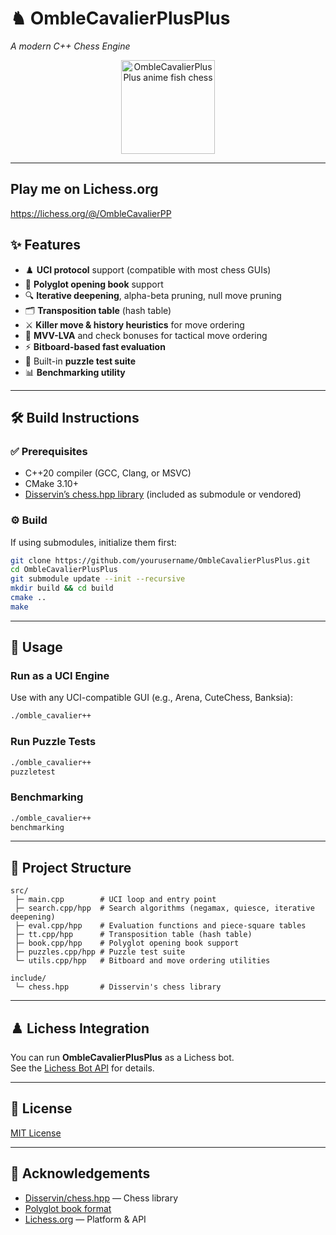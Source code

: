 # ♞ OmbleCavalierPlusPlus
*A modern C++ Chess Engine*

<p align="center">
  <img src="https://i.imgur.com/zhaKbyY.png" alt="OmbleCavalierPlusPlus anime fish chess" width="150"/>
</p>

---
## Play me on Lichess.org

https://lichess.org/@/OmbleCavalierPP

## ✨ Features
- ♟️ **UCI protocol** support (compatible with most chess GUIs)
- 📖 **Polyglot opening book** support
- 🔍 **Iterative deepening**, alpha-beta pruning, null move pruning
- 🗂️ **Transposition table** (hash table)
- ⚔️ **Killer move & history heuristics** for move ordering
- 🎯 **MVV-LVA** and check bonuses for tactical move ordering
- ⚡ **Bitboard-based fast evaluation**
- 🧩 Built-in **puzzle test suite**
- 📊 **Benchmarking utility**

---

## 🛠️ Build Instructions

### ✅ Prerequisites
- C++20 compiler (GCC, Clang, or MSVC)
- CMake 3.10+
- [Disservin’s chess.hpp library](https://github.com/Disservin/chess.hpp) (included as submodule or vendored)

### ⚙️ Build
If using submodules, initialize them first:
```bash
git clone https://github.com/yourusername/OmbleCavalierPlusPlus.git
cd OmbleCavalierPlusPlus
git submodule update --init --recursive
mkdir build && cd build
cmake ..
make
```

---

## 🚀 Usage

### Run as a UCI Engine
Use with any UCI-compatible GUI (e.g., Arena, CuteChess, Banksia):
```bash
./omble_cavalier++
```

### Run Puzzle Tests
```bash
./omble_cavalier++ 
puzzletest
```

### Benchmarking
```bash
./omble_cavalier++ 
benchmarking
```

---

## 📂 Project Structure
```
src/
 ├─ main.cpp        # UCI loop and entry point
 ├─ search.cpp/hpp  # Search algorithms (negamax, quiesce, iterative deepening)
 ├─ eval.cpp/hpp    # Evaluation functions and piece-square tables
 ├─ tt.cpp/hpp      # Transposition table (hash table)
 ├─ book.cpp/hpp    # Polyglot opening book support
 ├─ puzzles.cpp/hpp # Puzzle test suite
 └─ utils.cpp/hpp   # Bitboard and move ordering utilities

include/
 └─ chess.hpp       # Disservin's chess library
```

---

## ♟️ Lichess Integration
You can run **OmbleCavalierPlusPlus** as a Lichess bot.  
See the [Lichess Bot API](https://lichess.org/api#operation/botAccountUpgrade) for details.

---

## 📜 License
[MIT License](LICENSE)

---

## 🙏 Acknowledgements
- [Disservin/chess.hpp](https://github.com/Disservin/chess.hpp) — Chess library  
- [Polyglot book format](https://www.chessprogramming.org/Polyglot)  
- [Lichess.org](https://lichess.org/) — Platform & API
